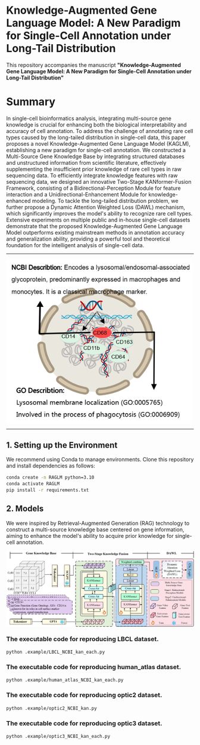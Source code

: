 # Knowledge-Augmented Gene Language Model: A New Paradigm for Single-Cell Annotation under Long-Tail Distribution

This repository accompanies the manuscript **"Knowledge-Augmented Gene Language Model: A New Paradigm for Single-Cell Annotation under Long-Tail Distribution"** 

# Summary
In single-cell bioinformatics analysis, integrating multi-source gene knowledge is crucial for enhancing both the biological interpretability and accuracy of cell annotation. To address the challenge of annotating rare cell types caused by the long-tailed distribution in single-cell data, this paper proposes a novel Knowledge-Augmented Gene Language Model (KAGLM), establishing a new paradigm for single-cell annotation. We constructed a Multi-Source Gene Knowledge Base by integrating structured databases and unstructured information from scientific literature, effectively supplementing the insufficient prior knowledge of rare cell types in raw sequencing data. To efficiently integrate knowledge features with raw sequencing data, we designed an innovative Two-Stage KANformer-Fusion Framework, consisting of a Bidirectional-Perception Module for feature interaction and a Unidirectional-Enhancement Module for knowledge-enhanced modeling.
To tackle the long-tailed distribution problem, we further propose a Dynamic Attention Weighted Loss (DAWL) mechanism, which significantly improves the model's ability to recognize rare cell types. Extensive experiments on multiple public and in-house single-cell datasets demonstrate that the proposed Knowledge-Augmented Gene Language Model outperforms existing mainstream methods in annotation accuracy and generalization ability, providing a powerful tool and theoretical foundation for the intelligent analysis of single-cell data.

---
<img align="center" src="./figs/introduce1.png" width=500 />

---

## 1. Setting up the Environment

We recommend using Conda to manage environments. Clone this repository and install dependencies as follows:

```bash
conda create -n RAGLM python=3.10
conda activate RAGLM
pip install -r requirements.txt
```

## 2.  Models

We were inspired by Retrieval-Augmented Generation (RAG) technology to construct a multi-source knowledge base centered on gene information, aiming to enhance the model's ability to acquire prior knowledge for single-cell annotation.

<img align="center" src="./figs/method4.png" width=1000 />



### The executable code for reproducing LBCL dataset.

```
python .example/LBCL_NCBI_kan_each.py
```

### The executable code for reproducing human_atlas dataset.

```
python .example/human_atlas_NCBI_kan_each.py
```

### The executable code for reproducing optic2 dataset.

```
python .example/optic2_NCBI_kan.py
```

### The executable code for reproducing optic3 dataset.

```
python .example/optic3_NCBI_kan_each.py
```

